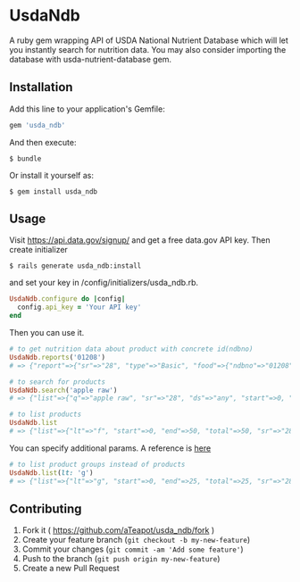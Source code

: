 # UsdaNdb

A ruby gem wrapping API of USDA National Nutrient Database which will let you
instantly search for nutrition data.
You may also consider importing the database with usda-nutrient-database gem.

## Installation

Add this line to your application's Gemfile:

```ruby
gem 'usda_ndb'
```

And then execute:

    $ bundle

Or install it yourself as:

    $ gem install usda_ndb

## Usage

Visit https://api.data.gov/signup/ and get a free data.gov API key. Then create initializer

    $ rails generate usda_ndb:install

and set your key in /config/initializers/usda_ndb.rb.

```ruby
UsdaNdb.configure do |config|
  config.api_key = 'Your API key'
end
```

Then you can use it.

```ruby
# to get nutrition data about product with concrete id(ndbno)
UsdaNdb.reports('01208')
# => {"report"=>{"sr"=>"28", "type"=>"Basic", "food"=>{"ndbno"=>"01208", "name"=>"Cheese, provolone, reduced fat", "nutrients"=>[{"nutrient_id"=>"255", "name"=>"Water", ...

# to search for products
UsdaNdb.search('apple raw')
# => {"list"=>{"q"=>"apple raw", "sr"=>"28", "ds"=>"any", "start"=>0, "end"=>22, "total"=>22, "group"=>"", "sort"=>"r", "item"=>[{"offset"=>0, "group"=>"Fruits and Fruit Juices", "name"=>"Apples, raw, with skin", "ndbno"=>"09003", "ds"=>"SR"}, ...

# to list products
UsdaNdb.list
# => {"list"=>{"lt"=>"f", "start"=>0, "end"=>50, "total"=>50, "sr"=>"28", "sort"=>"n", "item"=>[{"offset"=>0, "id"=>"09427", "name"=>"Abiyuch, raw"}, {"offset"=>1, "id"=>"09002", "name"=>"Acerola juice, raw"}, ...
```

You can specify additional params. A reference is [here](http://ndb.nal.usda.gov/ndb/api/doc)

```ruby
# to list product groups instead of products
UsdaNdb.list(lt: 'g')
# => {"list"=>{"lt"=>"g", "start"=>0, "end"=>25, "total"=>25, "sr"=>"28", "sort"=>"n", "item"=>[{"offset"=>0, "id"=>"3500", "name"=>"American Indian/Alaska Native Foods"}, {"offset"=>1, "id"=>"0300", "name"=>"Baby Foods"}, ...
```

## Contributing

1. Fork it ( https://github.com/aTeapot/usda_ndb/fork )
2. Create your feature branch (`git checkout -b my-new-feature`)
3. Commit your changes (`git commit -am 'Add some feature'`)
4. Push to the branch (`git push origin my-new-feature`)
5. Create a new Pull Request

